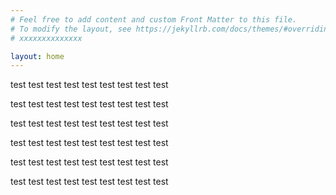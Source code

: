 ```yaml
---
# Feel free to add content and custom Front Matter to this file.
# To modify the layout, see https://jekyllrb.com/docs/themes/#overriding-theme-defaults
# xxxxxxxxxxxxxx

layout: home
---
```


test test test test test test test test test 

test test test test test test test test test 

test test test test test test test test test 

test test test test test test test test test 

test test test test test test test test test 

test test test test test test test test test 
